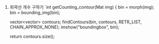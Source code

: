 1. 외곽선 개수 구하기
`int getCounting_contour(Mat img)
{
	bin = morph(img);
	bin = bounding_img(bin);

	vector<vector<Point>> contours;
	findContours(bin, contours, RETR_LIST, CHAIN_APPROX_NONE);
	imshow("boundingbox", bin);

	return contours.size();
